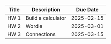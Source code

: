 | Title | Description        | Due Date       |
|-------|--------------------|----------------|
| HW 1  | Build a calculator | 2025-02-15 |
| HW 2  | Wordle             | 2025-03-01 |
| HW 3  | Connections        | 2025-03-15 |